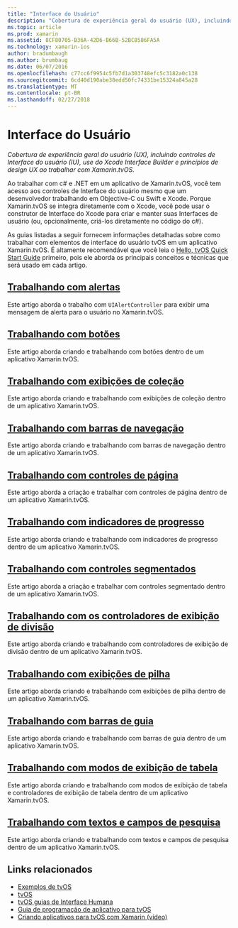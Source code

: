 ```yaml
---
title: "Interface do Usuário"
description: "Cobertura de experiência geral do usuário (UX), incluindo controles de Interface do usuário (IU), use do Xcode Interface Builder e princípios de design UX ao trabalhar com Xamarin.tvOS."
ms.topic: article
ms.prod: xamarin
ms.assetid: 8CF80705-B36A-42D6-B66B-52BC8586FA5A
ms.technology: xamarin-ios
author: bradumbaugh
ms.author: brumbaug
ms.date: 06/07/2016
ms.openlocfilehash: c77cc6f9954c5fb7d1a303748efc5c3182a0c138
ms.sourcegitcommit: 6cd40d190abe38edd50fc74331be15324a845a28
ms.translationtype: MT
ms.contentlocale: pt-BR
ms.lasthandoff: 02/27/2018
---
```

# <a name="user-interface"></a>Interface do Usuário

_Cobertura de experiência geral do usuário (UX), incluindo controles de Interface do usuário (IU), use do Xcode Interface Builder e princípios de design UX ao trabalhar com Xamarin.tvOS._

Ao trabalhar com c# e .NET em um aplicativo de Xamarin.tvOS, você tem acesso aos controles de Interface do usuário mesmo que um desenvolvedor trabalhando em Objective-C ou Swift e Xcode. Porque Xamarin.tvOS se integra diretamente com o Xcode, você pode usar o construtor de Interface do Xcode para criar e manter suas Interfaces de usuário (ou, opcionalmente, criá-los diretamente no código do c#).

As guias listadas a seguir fornecem informações detalhadas sobre como trabalhar com elementos de interface do usuário tvOS em um aplicativo Xamarin.tvOS. É altamente recomendável que você leia o [Hello, tvOS Quick Start Guide](~/ios/tvos/get-started/hello-tvos.md) primeiro, pois ele aborda os principais conceitos e técnicas que será usado em cada artigo.

## <a name="working-with-alertsiostvosuser-interfacealertsmd"></a>[Trabalhando com alertas](~/ios/tvos/user-interface/alerts.md)

Este artigo aborda o trabalho com `UIAlertController` para exibir uma mensagem de alerta para o usuário no Xamarin.tvOS.

## <a name="working-with-buttonsiostvosuser-interfacebuttonsmd"></a>[Trabalhando com botões](~/ios/tvos/user-interface/buttons.md)

Este artigo aborda criando e trabalhando com botões dentro de um aplicativo Xamarin.tvOS.

## <a name="working-with-collection-viewsiostvosuser-interfacecollection-viewsmd"></a>[Trabalhando com exibições de coleção](~/ios/tvos/user-interface/collection-views.md)

Este artigo aborda criando e trabalhando com exibições de coleção dentro de um aplicativo Xamarin.tvOS.

## <a name="working-with-navigation-barsiostvosuser-interfacenavigation-barsmd"></a>[Trabalhando com barras de navegação](~/ios/tvos/user-interface/navigation-bars.md)

Este artigo aborda criando e trabalhando com barras de navegação dentro de um aplicativo Xamarin.tvOS.

## <a name="working-with-page-controlsiostvosuser-interfacepage-controlsmd"></a>[Trabalhando com controles de página](~/ios/tvos/user-interface/page-controls.md)

Este artigo aborda a criação e trabalhar com controles de página dentro de um aplicativo Xamarin.tvOS.

## <a name="working-with-progress-indicatorsiostvosuser-interfaceprogress-indicatorsmd"></a>[Trabalhando com indicadores de progresso](~/ios/tvos/user-interface/progress-indicators.md)

Este artigo aborda criando e trabalhando com indicadores de progresso dentro de um aplicativo Xamarin.tvOS.

## <a name="working-with-segmented-controlsiostvosuser-interfacesegmented-controlsmd"></a>[Trabalhando com controles segmentados](~/ios/tvos/user-interface/segmented-controls.md)

Este artigo aborda a criação e trabalhar com controles segmentado dentro de um aplicativo Xamarin.tvOS.

## <a name="working-with-split-view-controllersiostvosuser-interfacesplit-viewsmd"></a>[Trabalhando com os controladores de exibição de divisão](~/ios/tvos/user-interface/split-views.md)

Este artigo aborda criando e trabalhando com controladores de exibição de divisão dentro de um aplicativo Xamarin.tvOS.

## <a name="working-with-stack-viewsiostvosuser-interfacestacked-viewsmd"></a>[Trabalhando com exibições de pilha](~/ios/tvos/user-interface/stacked-views.md)

Este artigo aborda criando e trabalhando com exibições de pilha dentro de um aplicativo Xamarin.tvOS.

## <a name="working-with-tab-barsiostvosuser-interfacetab-barsmd"></a>[Trabalhando com barras de guia](~/ios/tvos/user-interface/tab-bars.md)

Este artigo aborda criando e trabalhando com barras de guia dentro de um aplicativo Xamarin.tvOS.

## <a name="working-with-table-viewsiostvosuser-interfacetable-viewsmd"></a>[Trabalhando com modos de exibição de tabela](~/ios/tvos/user-interface/table-views.md)

Este artigo aborda criando e trabalhando com modos de exibição de tabela e controladores de exibição de tabela dentro de um aplicativo Xamarin.tvOS.

## <a name="working-with-text-and-search-fieldsiostvosuser-interfacetext-fields-and-searchmd"></a>[Trabalhando com textos e campos de pesquisa](~/ios/tvos/user-interface/text-fields-and-search.md)

Este artigo aborda criando e trabalhando com textos e campos de pesquisa dentro de um aplicativo Xamarin.tvOS.



## <a name="related-links"></a>Links relacionados

- [Exemplos de tvOS](https://developer.xamarin.com/samples/tvos/all/)
- [tvOS](https://developer.apple.com/tvos/)
- [tvOS guias de Interface Humana](https://developer.apple.com/tvos/human-interface-guidelines/)
- [Guia de programação de aplicativo para tvOS](https://developer.apple.com/library/prerelease/tvos/documentation/General/Conceptual/AppleTV_PG/)
- [Criando aplicativos para tvOS com Xamarin (vídeo)](https://university.xamarin.com/lightninglectures/tvos-with-xamarin)
